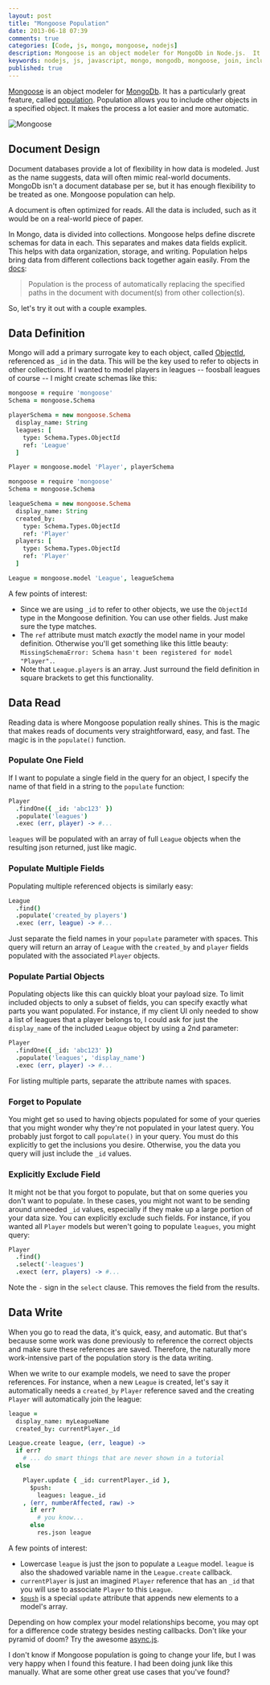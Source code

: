 ```yaml
---
layout: post
title: "Mongoose Population"
date: 2013-06-18 07:39
comments: true
categories: [Code, js, mongo, mongoose, nodejs]
description: Mongoose is an object modeler for MongoDb in Node.js.  It has a great feature, population, for including references to other Mongoose models.
keywords: nodejs, js, javascript, mongo, mongodb, mongoose, join, include objects
published: true
---
```


[Mongoose](http://mongoosejs.com) is an object modeler for [MongoDb](http://mongodb.org).  It has a particularly great feature, called [population](http://mongoosejs.com/docs/populate.html).  Population allows you to include other objects in a specified object.  It makes the process a lot easier and more automatic.

![Mongoose](http://i.imgur.com/pezEyw7.jpg)

<!--more-->

## Document Design

Document databases provide a lot of flexibility in how data is modeled.  Just as the name suggests, data will often mimic real-world documents.  MongoDb isn't a document database per se, but it has enough flexibility to be treated as one.  Mongoose population can help.

A document is often optimized for reads.  All the data is included, such as it would be on a real-world piece of paper.

In Mongo, data is divided into collections.  Mongoose helps define discrete schemas for data in each.  This separates and makes data fields explicit.  This helps with data organization, storage, and writing.  Population helps bring data from different collections back together again easily.  From the [docs](http://mongoosejs.com/docs/populate.html):

> Population is the process of automatically replacing the specified paths in the document with document(s) from other collection(s).

So, let's try it out with a couple examples.

## Data Definition

Mongo will add a primary surrogate key to each object, called [ObjectId](http://docs.mongodb.org/manual/reference/object-id/), referenced as `_id` in the data.  This will be the key used to refer to objects in other collections.  If I wanted to model players in leagues -- foosball leagues of course --  I might create schemas like this:

```coffeescript player.coffee
mongoose = require 'mongoose'
Schema = mongoose.Schema

playerSchema = new mongoose.Schema
  display_name: String
  leagues: [
    type: Schema.Types.ObjectId
    ref: 'League'
  ]

Player = mongoose.model 'Player', playerSchema
```

```coffeescript league.coffee
mongoose = require 'mongoose'
Schema = mongoose.Schema

leagueSchema = new mongoose.Schema
  display_name: String
  created_by:
    type: Schema.Types.ObjectId
    ref: 'Player'
  players: [
    type: Schema.Types.ObjectId
    ref: 'Player'
  ]

League = mongoose.model 'League', leagueSchema
```

A few points of interest:

- Since we are using `_id` to refer to other objects, we use the `ObjectId` type in the Mongoose definition.  You can use other fields.  Just make sure the type matches.
- The `ref` attribute must match *exactly* the model name in your model definition.  Otherwise you'll get something like this little beauty: `MissingSchemaError: Schema hasn't been registered for model "Player".`.
- Note that `League.players` is an array.  Just surround the field definition in square brackets to get this functionality.

## Data Read

Reading data is where Mongoose population really shines.  This is the magic that makes reads of documents very straightforward, easy, and fast.  The magic is in the `populate()` function.

### Populate One Field

If I want to populate a single field in the query for an object, I specify the name of that field in a string to the `populate` function:

```coffeescript
Player
  .findOne({ _id: 'abc123' })
  .populate('leagues')
  .exec (err, player) -> #...
```

`leagues` will be populated with an array of full `League` objects when the resulting json returned, just like magic.

### Populate Multiple Fields

Populating multiple referenced objects is similarly easy:

```coffeescript
League
  .find()
  .populate('created_by players')
  .exec (err, league) -> #...
```

Just separate the field names in your `populate` parameter with spaces.  This query will return an array of `League` with the `created_by` and `player` fields populated with the associated `Player` objects.

### Populate Partial Objects

Populating objects like this can quickly bloat your payload size.  To limit included objects to only a subset of fields, you can specify exactly what parts you want populated.  For instance, if my client UI only needed to show a list of leagues that a player belongs to, I could ask for just the `display_name` of the included `League` object by using a 2nd parameter:

```coffeescript
Player
  .findOne({ _id: 'abc123' })
  .populate('leagues', 'display_name')
  .exec (err, player) -> #...
```

For listing multiple parts, separate the attribute names with spaces.

### Forget to Populate

You might get so used to having objects populated for some of your queries that you might wonder why they're not populated in your latest query.  You probably just forgot to call `populate()` in your query.  You must do this explicitly to get the inclusions you desire.  Otherwise, you the data you query will just include the `_id` values.

### Explicitly Exclude Field

It might not be that you forgot to populate, but that on some queries you don't want to populate.  In these cases, you might not want to be sending around unneeded `_id` values, especially if they make up a large portion of your data size.  You can explicitly exclude such fields.  For instance, if you wanted all `Player` models but weren't going to populate `leagues`, you might query:

```coffeescript
Player
  .find()
  .select('-leagues')
  .exect (err, players) -> #...
```

Note the `-` sign in the `select` clause.  This removes the field from the results.

## Data Write

When you go to read the data, it's quick, easy, and automatic.  But that's because some work was done previously to reference the correct objects and make sure these references are saved.  Therefore, the naturally more work-intensive part of the population story is the data writing.

When we write to our example models, we need to save the proper references.  For instance, when a new `League` is created, let's say it automatically needs a `created_by` `Player` reference saved and the creating `Player` will automatically join the league:

```coffeescript
league =
  display_name: myLeagueName
  created_by: currentPlayer._id

League.create league, (err, league) ->
  if err?
    # ... do smart things that are never shown in a tutorial
  else

    Player.update { _id: currentPlayer._id },
      $push:
        leagues: league._id
    , (err, numberAffected, raw) ->
      if err?
        # you know...
      else
        res.json league
```

A few points of interest:

- Lowercase `league` is just the json to populate a `League` model.  `league` is also the shadowed variable name in the `League.create` callback.
- `currentPlayer` is just an imagined `Player` reference that has an `_id` that you will use to associate `Player` to this `League`.
- [`$push`](http://docs.mongodb.org/manual/reference/operator/push/) is a special `update` attribute that appends new elements to a model's array.

Depending on how complex your model relationships become, you may opt for a difference code strategy besides nesting callbacks.  Don't like your pyramid of doom?  Try the awesome [async.js](https://github.com/caolan/async).

I don't know if Mongoose population is going to change your life, but I was very happy when I found this feature.  I had been doing junk like this manually.  What are some other great use cases that you've found?

